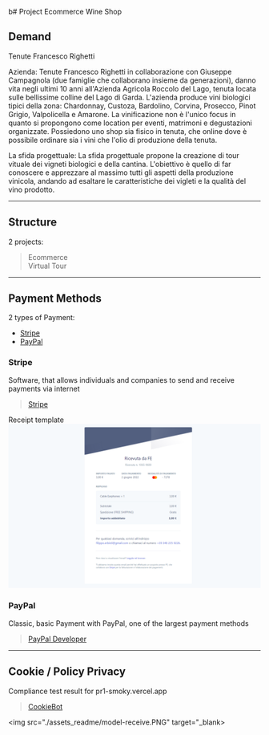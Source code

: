 b# Project Ecommerce Wine Shop

## Demand

Tenute Francesco Righetti

Azienda:
Tenute Francesco Righetti in collaborazione con Giuseppe
Campagnola (due famiglie che collaborano insieme da
generazioni), danno vita negli ultimi 10 anni all'Azienda Agricola
Roccolo del Lago, tenuta locata sulle bellissime colline del Lago
di Garda.
L'azienda produce vini biologici tipici della zona: Chardonnay,
Custoza, Bardolino, Corvina, Prosecco, Pinot Grigio, Valpolicella e
Amarone.
La vinificazione non è l'unico focus in quanto si propongono
come location per eventi, matrimoni e degustazioni organizzate.
Possiedono uno shop sia fisico in tenuta, che online dove è
possibile ordinare sia i vini che l'olio di produzione della tenuta.

La sfida progettuale:
La sfida progettuale propone la creazione di tour vituale dei vigneti biologici e della cantina.
L'obiettivo è quello di far conoscere e apprezzare al massimo tutti gli aspetti della
produzione vinicola, andando ad esaltare le caratteristiche dei vigleti e la qualità del vino
prodotto.

----------------------------------------------------------------

## Structure
2 projects:
> Ecommerce
> </br>
> Virtual Tour

----------------------------------------------------------------

## Payment Methods

2 types of Payment:
- [Stripe](#stripe)
- [PayPal](#paypal)

### Stripe

Software, that allows individuals and companies to send and receive payments via internet
> <a href="https://stripe.com/it">Stripe</a>

Receipt template
<img src="./assets_readme/model-receive.PNG" target="_blank">

### PayPal

Classic, basic Payment with PayPal, one of the largest payment methods
> <a href="https://developer.paypal.com/home">PayPal Developer</a>

----------------------------------------------------------------

## Cookie / Policy Privacy

Compliance test result for pr1-smoky.vercel.app
> <a href="https://www.cookiebot.com/it/">CookieBot</a>

<img src="./assets_readme/model-receive.PNG" target="_blank>
